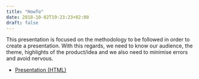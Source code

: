 ```yaml
---
title: "HowTo"
date: 2018-10-02T19:23:23+02:00
draft: false
---
```


This presentation is focused on the methodology to be followed in order to create a presentation. With this regards, we need to know our audience, the theme, highlights of the product/idea and we also need to minimise errors and avoid nervous.

- [Presentation (HTML)](presentation/output/index.html)